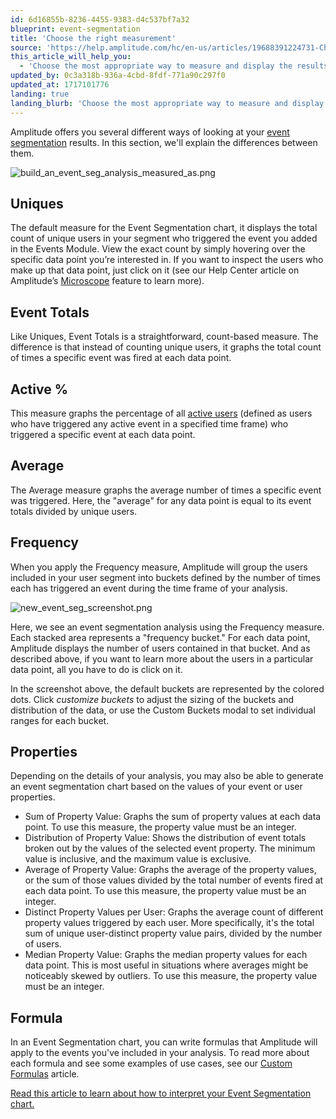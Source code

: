 ```yaml
---
id: 6d16855b-8236-4455-9383-d4c537bf7a32
blueprint: event-segmentation
title: 'Choose the right measurement'
source: 'https://help.amplitude.com/hc/en-us/articles/19688391224731-Choose-the-right-measurement-for-your-Event-Segmentation-chart'
this_article_will_help_you:
  - 'Choose the most appropriate way to measure and display the results of your event segmentation analysis'
updated_by: 0c3a318b-936a-4cbd-8fdf-771a90c297f0
updated_at: 1717101776
landing: true
landing_blurb: 'Choose the most appropriate way to measure and display the results of your event segmentation analysis'
---
```

Amplitude offers you several different ways of looking at your [event segmentation](/docs/analytics/charts/event-segmentation/event-segmentation-build) results. In this section, we'll explain the differences between them.

![build_an_event_seg_analysis_measured_as.png](/docs/output/img/event-segmentation/build-an-event-seg-analysis-measured-as-png.png)

## Uniques

The default measure for the Event Segmentation chart, it displays the total count of unique users in your segment who triggered the event you added in the Events Module. View the exact count by simply hovering over the specific data point you’re interested in. If you want to inspect the users who make up that data point, just click on it (see our Help Center article on Amplitude’s [Microscope](/docs/analytics/microscope) feature to learn more).

## Event Totals

Like Uniques, Event Totals is a straightforward, count-based measure. The difference is that instead of counting unique users, it graphs the total count of times a specific event was fired at each data point.

## Active %

This measure graphs the percentage of all [active users](/docs/get-started/helpful-definitions) (defined as users who have triggered any active event in a specified time frame) who triggered a specific event at each data point.

## Average

The Average measure graphs the average number of times a specific event was triggered. Here, the "average" for any data point is equal to its event totals divided by unique users.

## Frequency

When you apply the Frequency measure, Amplitude will group the users included in your user segment into buckets defined by the number of times each has triggered an event during the time frame of your analysis.

![new_event_seg_screenshot.png](/docs/output/img/event-segmentation/new-event-seg-screenshot-png.png)

Here, we see an event segmentation analysis using the Frequency measure. Each stacked area represents a "frequency bucket." For each data point, Amplitude displays the number of users contained in that bucket. And as described above, if you want to learn more about the users in a particular data point, all you have to do is click on it.

In the screenshot above, the default buckets are represented by the colored dots. Click *customize buckets* to adjust the sizing of the buckets and distribution of the data, or use the Custom Buckets modal to set individual ranges for each bucket.

## Properties

Depending on the details of your analysis, you may also be able to generate an event segmentation chart based on the values of your event or user properties.

* Sum of Property Value: Graphs the sum of property values at each data point. To use this measure, the property value must be an integer.
* Distribution of Property Value: Shows the distribution of event totals broken out by the values of the selected event property. The minimum value is inclusive, and the maximum value is exclusive.
* Average of Property Value: Graphs the average of the property values, or the sum of those values divided by the total number of events fired at each data point. To use this measure, the property value must be an integer.
* Distinct Property Values per User: Graphs the average count of different property values triggered by each user. More specifically, it's the total sum of unique user-distinct property value pairs, divided by the number of users.
* Median Property Value: Graphs the median property values for each data point. This is most useful in situations where averages might be noticeably skewed by outliers. To use this measure, the property value must be an integer.

## Formula

In an Event Segmentation chart, you can write formulas that Amplitude will apply to the events you've included in your analysis. To read more about each formula and see some examples of use cases, see our [Custom Formulas](/docs/analytics/charts/event-segmentation/event-segmentation-custom-formulas) article.

[Read this article to learn about how to interpret your Event Segmentation chart.](/docs/analytics/charts/event-segmentation/event-segmentation-interpret-1)
